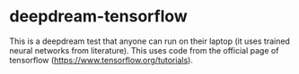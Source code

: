 # deepdream-tensorflow

This is a deepdream test that anyone can run on their laptop (it uses trained neural networks from literature). 
This uses code from the official page of tensorflow (https://www.tensorflow.org/tutorials).

